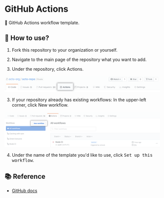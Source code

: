# GitHub Actions

🤖 GitHub Actions workflow template.

## 💬 How to use?

1. Fork this repository to your organization or yourself.

2. Navigate to the main page of the repository what you want to add.

3. Under the repository, click Actions.

![](./assets/image/actions-tab.png)

3. If your repository already has existing workflows: In the upper-left corner, click New workflow.

![](./assets/image/actions-new-workflow.png)

4. Under the name of the template you'd like to use, click <kbd>Set up this workflow</kbd>.

## 📚 Reference
- [GitHub docs](https://docs.github.com/en/free-pro-team@latest/actions/learn-github-actions/sharing-workflows-with-your-organization)